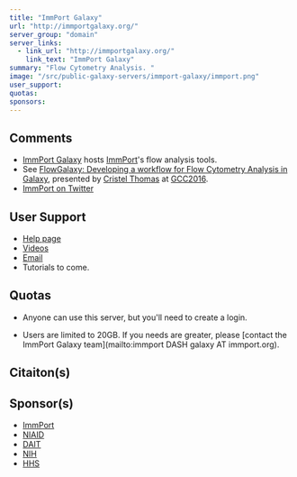 ```yaml
---
title: "ImmPort Galaxy"
url: "http://immportgalaxy.org/"
server_group: "domain"
server_links: 
  - link_url: "http://immportgalaxy.org/"
    link_text: "ImmPort Galaxy"
summary: "Flow Cytometry Analysis. "
image: "/src/public-galaxy-servers/immport-galaxy/immport.png"
user_support: 
quotas: 
sponsors: 
---
```


## Comments

* [ImmPort Galaxy](http://immportgalaxy.org/) hosts [ImmPort](http://www.immport.org/)'s flow analysis tools.
* See [FlowGalaxy: Developing a workflow for Flow Cytometry Analysis in Galaxy](http://sched.co/745G), presented by [Cristel Thomas](http://twitter.com/crstlthms) at [GCC2016](https://gcc16.sched.org/).
* [ImmPort on Twitter](http://twitter.com/ImmPort)

## User Support

* [Help page](http://immportgalaxy.org/static/immportgalaxyhelp.html)
* [Videos](https://www.youtube.com/channel/UC8lQSx1Z7sMFm07wfqI-_kA)
* [Email](mailto:immport-galaxy@immport.org)
* Tutorials to come.

## Quotas

* Anyone can use this server, but you'll need to create a login.
- Users are limited to 20GB.  If you needs are greater, please [contact the ImmPort Galaxy team](mailto:immport DASH galaxy AT immport.org).

## Citaiton(s)



## Sponsor(s)

* [ImmPort](http://immport.org/immport-open/public/home/home)
* [NIAID](http://www.niaid.nih.gov/Pages/default.aspx)
* [DAIT](https://www.niaid.nih.gov/about/organization/dait/pages/default.aspx)
* [NIH](https://www.nih.gov/)
* [HHS](http://www.hhs.gov/)
